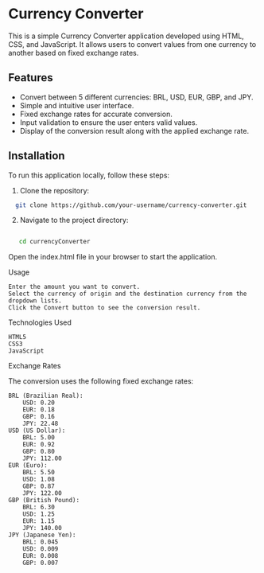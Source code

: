 # Currency Converter

This is a simple Currency Converter application developed using HTML, CSS, and JavaScript. It allows users to convert values from one currency to another based on fixed exchange rates.

## Features

- Convert between 5 different currencies: BRL, USD, EUR, GBP, and JPY.
- Simple and intuitive user interface.
- Fixed exchange rates for accurate conversion.
- Input validation to ensure the user enters valid values.
- Display of the conversion result along with the applied exchange rate.

## Installation

To run this application locally, follow these steps:

1. Clone the repository:

 ```bash
   git clone https://github.com/your-username/currency-converter.git
```
2. Navigate to the project directory:

 ```bash

    cd currencyConverter
```
  Open the index.html file in your browser to start the application.

Usage

    Enter the amount you want to convert.
    Select the currency of origin and the destination currency from the dropdown lists.
    Click the Convert button to see the conversion result.

Technologies Used

    HTML5
    CSS3
    JavaScript

Exchange Rates

The conversion uses the following fixed exchange rates:

    BRL (Brazilian Real):
        USD: 0.20
        EUR: 0.18
        GBP: 0.16
        JPY: 22.48
    USD (US Dollar):
        BRL: 5.00
        EUR: 0.92
        GBP: 0.80
        JPY: 112.00
    EUR (Euro):
        BRL: 5.50
        USD: 1.08
        GBP: 0.87
        JPY: 122.00
    GBP (British Pound):
        BRL: 6.30
        USD: 1.25
        EUR: 1.15
        JPY: 140.00
    JPY (Japanese Yen):
        BRL: 0.045
        USD: 0.009
        EUR: 0.008
        GBP: 0.007
